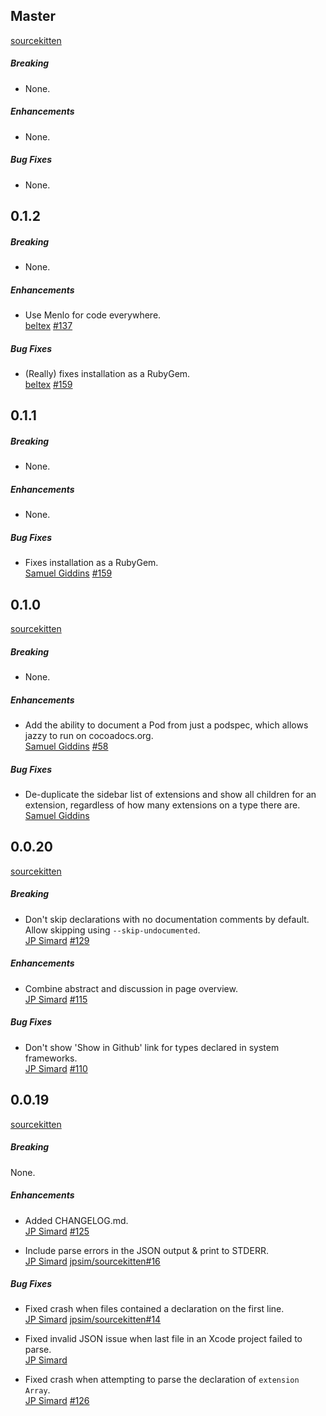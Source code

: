 ## Master

[sourcekitten](https://github.com/jpsim/sourcekitten/compare/0.3.1...master)

##### Breaking

* None.

##### Enhancements

* None.

##### Bug Fixes

* None.

## 0.1.2

##### Breaking

* None.

##### Enhancements

* Use Menlo for code everywhere.  
  [beltex](https://github.com/beltex)
  [#137](https://github.com/realm/jazzy/issues/137)

##### Bug Fixes

* (Really) fixes installation as a RubyGem.  
  [beltex](https://github.com/beltex)
  [#159](https://github.com/realm/jazzy/issues/159)


## 0.1.1

##### Breaking

* None.

##### Enhancements

* None.

##### Bug Fixes

* Fixes installation as a RubyGem.  
  [Samuel Giddins](https://github.com/segiddins)
  [#159](https://github.com/realm/jazzy/issues/159)


## 0.1.0

[sourcekitten](https://github.com/jpsim/sourcekitten/compare/0.2.7...0.3.1)

##### Breaking

* None.

##### Enhancements

* Add the ability to document a Pod from just a podspec, which allows jazzy to
  run on cocoadocs.org.  
  [Samuel Giddins](https://github.com/segiddins)
  [#58](https://github.com/realm/jazzy/issues/58)

##### Bug Fixes

* De-duplicate the sidebar list of extensions and show all children for an
  extension, regardless of how many extensions on a type there are.  
  [Samuel Giddins](https://github.com/segiddins)


## 0.0.20

[sourcekitten](https://github.com/jpsim/sourcekitten/compare/0.2.6...0.2.7)

##### Breaking

* Don't skip declarations with no documentation comments by default.
  Allow skipping using `--skip-undocumented`.  
  [JP Simard](https://github.com/jpsim)
  [#129](https://github.com/realm/jazzy/issues/129)

##### Enhancements

* Combine abstract and discussion in page overview.  
  [JP Simard](https://github.com/jpsim)
  [#115](https://github.com/realm/jazzy/issues/115)

##### Bug Fixes

* Don't show 'Show in Github' link for types declared in system frameworks.  
  [JP Simard](https://github.com/jpsim)
  [#110](https://github.com/realm/jazzy/issues/110)

## 0.0.19

[sourcekitten](https://github.com/jpsim/sourcekitten/compare/0.2.3...0.2.6)

##### Breaking

None.

##### Enhancements

* Added CHANGELOG.md.  
  [JP Simard](https://github.com/jpsim)
  [#125](https://github.com/realm/jazzy/issues/125)

* Include parse errors in the JSON output & print to STDERR.  
  [JP Simard](https://github.com/jpsim)
  [jpsim/sourcekitten#16](https://github.com/jpsim/sourcekitten/issues/16)

##### Bug Fixes

* Fixed crash when files contained a declaration on the first line.  
  [JP Simard](https://github.com/jpsim)
  [jpsim/sourcekitten#14](https://github.com/jpsim/sourcekitten/issues/14)

* Fixed invalid JSON issue when last file in an Xcode project failed to parse.  
  [JP Simard](https://github.com/jpsim)

* Fixed crash when attempting to parse the declaration of `extension Array`.  
  [JP Simard](https://github.com/jpsim)
  [#126](https://github.com/realm/jazzy/issues/126)
